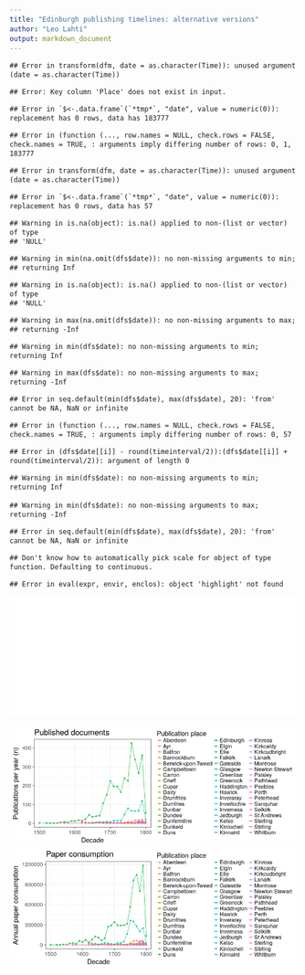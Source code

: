 ```yaml
---
title: "Edinburgh publishing timelines: alternative versions"
author: "Leo Lahti"
output: markdown_document
---
```








```
## Error in transform(dfm, date = as.character(Time)): unused argument (date = as.character(Time))
```

```
## Error: Key column 'Place' does not exist in input.
```

```
## Error in `$<-.data.frame`(`*tmp*`, "date", value = numeric(0)): replacement has 0 rows, data has 183777
```

```
## Error in (function (..., row.names = NULL, check.rows = FALSE, check.names = TRUE, : arguments imply differing number of rows: 0, 1, 183777
```

```
## Error in transform(dfm, date = as.character(Time)): unused argument (date = as.character(Time))
```

```
## Error in `$<-.data.frame`(`*tmp*`, "date", value = numeric(0)): replacement has 0 rows, data has 57
```

```
## Warning in is.na(object): is.na() applied to non-(list or vector) of type
## 'NULL'
```

```
## Warning in min(na.omit(dfs$date)): no non-missing arguments to min;
## returning Inf
```

```
## Warning in is.na(object): is.na() applied to non-(list or vector) of type
## 'NULL'
```

```
## Warning in max(na.omit(dfs$date)): no non-missing arguments to max;
## returning -Inf
```

```
## Warning in min(dfs$date): no non-missing arguments to min; returning Inf
```

```
## Warning in max(dfs$date): no non-missing arguments to max; returning -Inf
```

```
## Error in seq.default(min(dfs$date), max(dfs$date), 20): 'from' cannot be NA, NaN or infinite
```

```
## Error in (function (..., row.names = NULL, check.rows = FALSE, check.names = TRUE, : arguments imply differing number of rows: 0, 57
```

```
## Error in (dfs$date[[i]] - round(timeinterval/2)):(dfs$date[[i]] + round(timeinterval/2)): argument of length 0
```

```
## Warning in min(dfs$date): no non-missing arguments to min; returning Inf

## Warning in min(dfs$date): no non-missing arguments to max; returning -Inf
```

```
## Error in seq.default(min(dfs$date), max(dfs$date), 20): 'from' cannot be NA, NaN or infinite
```

```
## Don't know how to automatically pick scale for object of type function. Defaulting to continuous.
```

```
## Error in eval(expr, envir, enclos): object 'highlight' not found
```

![plot of chunk EdinburghPubs](figure/EdinburghPubs-1.png)



![plot of chunk Edinburgh2](figure/Edinburgh2-1.png)![plot of chunk Edinburgh2](figure/Edinburgh2-2.png)
